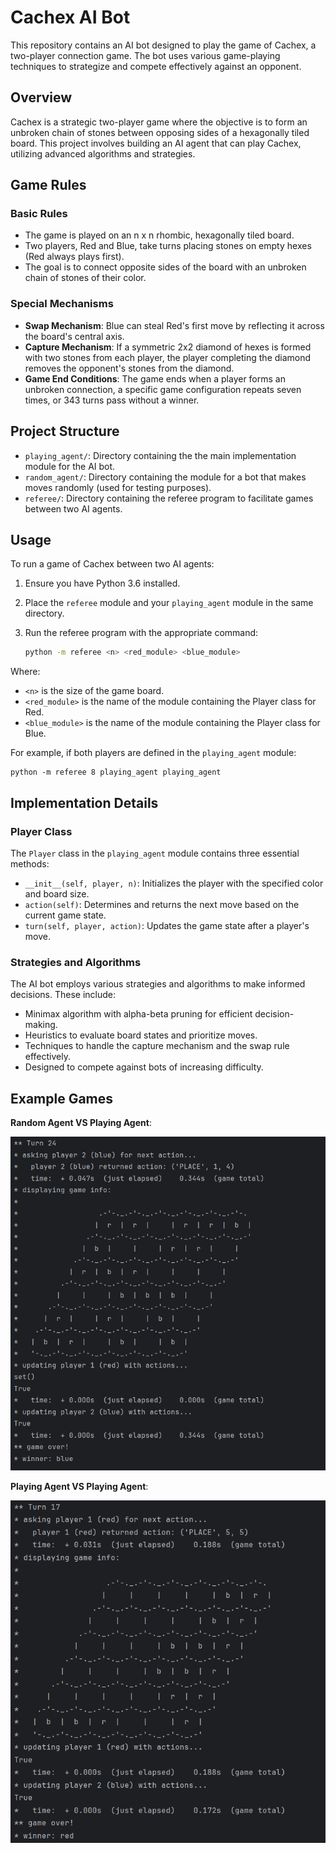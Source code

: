 # Cachex AI Bot

This repository contains an AI bot designed to play the game of Cachex, a two-player connection game. The bot uses various game-playing techniques to strategize and compete effectively against an opponent.

## Overview

Cachex is a strategic two-player game where the objective is to form an unbroken chain of stones between opposing sides of a hexagonally tiled board. This project involves building an AI agent that can play Cachex, utilizing advanced algorithms and strategies.

## Game Rules

### Basic Rules
- The game is played on an n x n rhombic, hexagonally tiled board.
- Two players, Red and Blue, take turns placing stones on empty hexes (Red always plays first).
- The goal is to connect opposite sides of the board with an unbroken chain of stones of their color.

### Special Mechanisms
- **Swap Mechanism**: Blue can steal Red's first move by reflecting it across the board's central axis.
- **Capture Mechanism**: If a symmetric 2x2 diamond of hexes is formed with two stones from each player, the player completing the diamond removes the opponent's stones from the diamond.
- **Game End Conditions**: The game ends when a player forms an unbroken connection, a specific game configuration repeats seven times, or 343 turns pass without a winner.

## Project Structure

- `playing_agent/`: Directory containing the the main implementation module for the AI bot.
- `random_agent/`: Directory containing the module for a bot that makes moves randomly (used for testing purposes).
- `referee/`: Directory containing the referee program to facilitate games between two AI agents.

## Usage

To run a game of Cachex between two AI agents:

1. Ensure you have Python 3.6 installed.
2. Place the `referee` module and your `playing_agent` module in the same directory.
3. Run the referee program with the appropriate command:

    ```bash
    python -m referee <n> <red_module> <blue_module>
    ```

Where:
- `<n>` is the size of the game board.
- `<red_module>` is the name of the module containing the Player class for Red.
- `<blue_module>` is the name of the module containing the Player class for Blue.

For example, if both players are defined in the `playing_agent` module:

    python -m referee 8 playing_agent playing_agent

## Implementation Details

### Player Class

The `Player` class in the `playing_agent` module contains three essential methods:

- `__init__(self, player, n)`: Initializes the player with the specified color and board size.
- `action(self)`: Determines and returns the next move based on the current game state.
- `turn(self, player, action)`: Updates the game state after a player's move.

### Strategies and Algorithms

The AI bot employs various strategies and algorithms to make informed decisions. These include:
- Minimax algorithm with alpha-beta pruning for efficient decision-making.
- Heuristics to evaluate board states and prioritize moves.
- Techniques to handle the capture mechanism and the swap rule effectively.
- Designed to compete against bots of increasing difficulty.

## Example Games

**Random Agent VS Playing Agent**:

![Random Agent VS Playing Agent](https://github.com/AbrarS242/AI-cachex-player/blob/main/example_games/random_vs_player.PNG)

**Playing Agent VS Playing Agent**:

![Random Agent VS Playing Agent](https://github.com/AbrarS242/AI-cachex-player/blob/main/example_games/player_vs_player.PNG)
